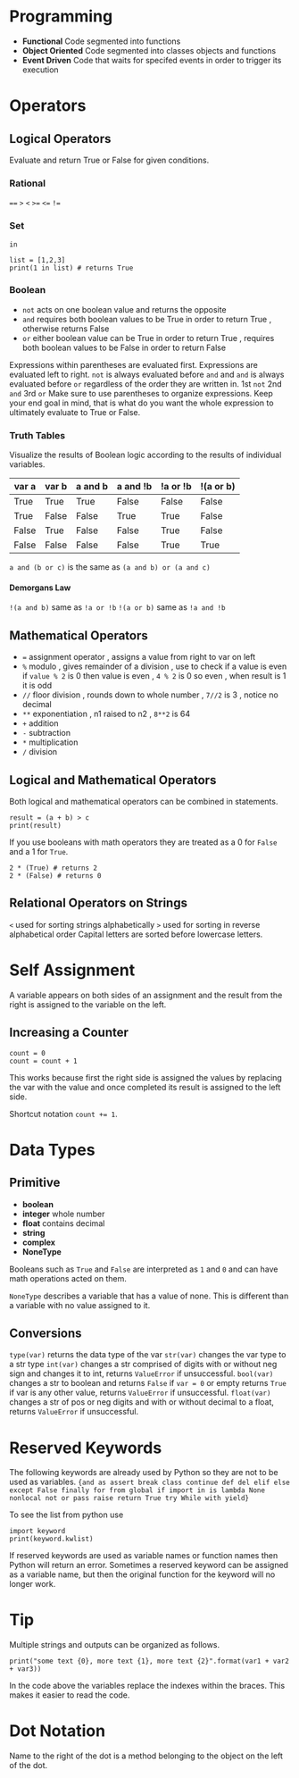 # Programming

- **Functional** Code segmented into functions
- **Object Oriented** Code segmented into classes objects and functions
- **Event Driven** Code that waits for specifed events in order to trigger its execution

# Operators

## Logical Operators
Evaluate and return True or False for given conditions.

### Rational
`==` `>` `<` `>=` `<=` `!=`

### Set
`in`
```
list = [1,2,3]
print(1 in list) # returns True
```

### Boolean
- `not` acts on one boolean value and returns the opposite
- `and` requires both boolean values to be True in order to return True , otherwise returns False
- `or` either boolean value can be True in order to return True , requires both boolean values to be False in order to return False

Expressions within parentheses are evaluated first. Expressions are evaluated left to right. 
`not` is always evaluated before `and` and `and` is always evaluated before `or` regardless of the order they are written in.
1st `not`
2nd `and`
3rd `or`
Make sure to use parentheses to organize expressions. Keep your end goal in mind, that is what do you want the whole expression to ultimately evaluate to True or False.

### Truth Tables
Visualize the results of Boolean logic according to the results of individual variables.

|var a | var b | a and b | a and !b | !a or !b | !(a or b)|
|--|--|--|--|--|--|
|True | True | True | False | False | False|
|True | False | False | True | True | False|
|False | True | False | False | True | False|
|False | False | False | False | True | True|

`a and (b or c)` is the same as `(a and b) or (a and c)`

#### Demorgans Law
`!(a and b)` same as `!a or !b`
`!(a or b)` same as `!a and !b`

## Mathematical Operators

- `=` assignment operator , assigns a value from right to var on left
- `%` modulo , gives remainder of a division , use to check if a value is even 
if `value % 2` is 0 then value is even , `4 % 2` is 0 so even , when result is 1 it is odd
- `//` floor division , rounds down to whole number , `7//2` is 3 , notice no decimal
- `**` exponentiation , n1 raised to n2 , `8**2` is 64
- `+` addition
- `-` subtraction
- `*` multiplication
- `/` division

## Logical and Mathematical Operators
Both logical and mathematical operators can be combined in statements.
```
result = (a + b) > c
print(result)
```

If you use booleans with math operators they are treated as a 0 for `False` and a 1 for `True`.
```
2 * (True) # returns 2
2 * (False) # returns 0
```
## Relational Operators on Strings
`<` used for sorting strings alphabetically
`>` used for sorting in reverse alphabetical order
Capital letters are sorted before lowercase letters.

# Self Assignment
A variable appears on both sides of an assignment and the result from the right is assigned to the variable on the left.

## Increasing a Counter

```
count = 0
count = count + 1
```

This works because first the right side is assigned the values by replacing the var with the value and once completed its result is assigned to the left side.

Shortcut notation `count += 1`.

# Data Types

## Primitive
- **boolean**
- **integer** whole number
- **float** contains decimal
- **string**
- **complex**
- **NoneType**

Booleans such as `True` and `False` are interpreted as `1` and `0` and can have math operations acted on them.

`NoneType` describes a variable that has a value of none. This is different than a variable with no value assigned to it.

## Conversions
`type(var)` returns the data type of the var
`str(var)` changes the var type to a str type
`int(var)` changes a str comprised of digits with or without neg sign and changes it to int, returns `ValueError` if unsuccessful.
`bool(var)` changes a str to boolean and returns `False` if `var = 0` or empty returns `True` if var is any other value, returns `ValueError` if unsuccessful.
`float(var)` changes a str of pos or neg digits and with or without decimal to a float, returns `ValueError` if unsuccessful.

# Reserved Keywords
The following keywords are already used by Python so they are not to be used as variables.
`{and as assert break class continue def del elif else except False finally for from global if import in is lambda None nonlocal not or pass raise return True try While with yield}`

To see the list from python use
```
import keyword
print(keyword.kwlist)
```

If reserved keywords are used as variable names or function names then Python will return an error. 
Sometimes a reserved keyword can be assigned as a variable name, but then the original function for the keyword will no longer work.

# Tip
Multiple strings and outputs can be organized as follows.
```
print("some text {0}, more text {1}, more text {2}".format(var1 + var2 + var3))
```
In the code above the variables replace the indexes within the braces. This makes it easier to read the code.

# Dot Notation
Name to the right of the dot is a method belonging to the object on the left of the dot.
